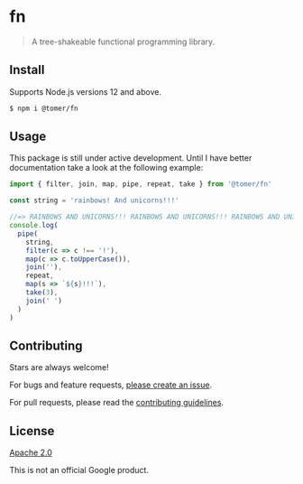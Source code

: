# fn

> A tree-shakeable functional programming library.

## Install

Supports Node.js versions 12 and above.

```sh
$ npm i @tomer/fn
```

## Usage

This package is still under active development. Until I have better documentation take a look at the following example:

```js
import { filter, join, map, pipe, repeat, take } from '@tomer/fn'

const string = 'rainbows! And unicorns!!!'

//=> RAINBOWS AND UNICORNS!!! RAINBOWS AND UNICORNS!!! RAINBOWS AND UNICORNS!!
console.log(
  pipe(
    string,
    filter(c => c !== '!'),
    map(c => c.toUpperCase()),
    join(''),
    repeat,
    map(s => `${s}!!!`),
    take(3),
    join(' ')
  )
)
```

## Contributing

Stars are always welcome!

For bugs and feature requests, [please create an issue](https://github.com/TomerAberbach/fn/issues/new).

For pull requests, please read the [contributing guidelines](https://github.com/TomerAberbach/fn/blob/master/CONTRIBUTING.md).

## License

[Apache 2.0](https://github.com/TomerAberbach/fn/blob/master/LICENSE)

This is not an official Google product.
